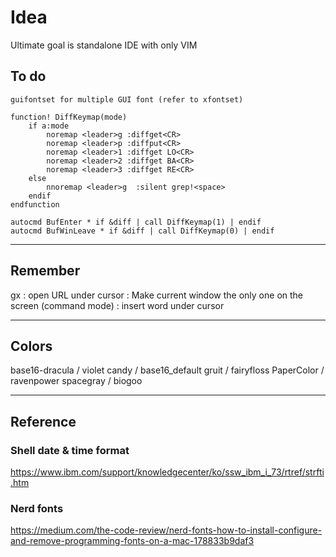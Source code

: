 # Idea
Ultimate goal is standalone IDE with only VIM

## To do

    guifontset for multiple GUI font (refer to xfontset)

    function! DiffKeymap(mode)
        if a:mode
            noremap <leader>g :diffget<CR>
            noremap <leader>p :diffput<CR>
            noremap <leader>1 :diffget LO<CR>
            noremap <leader>2 :diffget BA<CR>
            noremap <leader>3 :diffget RE<CR>
        else
            nnoremap <leader>g  :silent grep!<space>
        endif
    endfunction

    autocmd BufEnter * if &diff | call DiffKeymap(1) | endif
    autocmd BufWinLeave * if &diff | call DiffKeymap(0) | endif
***

## Remember
gx : open URL under cursor
<C-w><C-o>: Make current window the only one on the screen
(command mode) <C-r><C-w> : insert word under cursor
***

## Colors
base16-dracula / violet
candy          / base16_default
gruit          / fairyfloss
PaperColor     / ravenpower
spacegray      / biogoo
***

## Reference
### Shell date & time format
https://www.ibm.com/support/knowledgecenter/ko/ssw_ibm_i_73/rtref/strfti.htm

### Nerd fonts
https://medium.com/the-code-review/nerd-fonts-how-to-install-configure-and-remove-programming-fonts-on-a-mac-178833b9daf3
